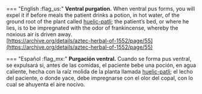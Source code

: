 
=== "English :flag_us:"
    **Ventral purgation.** When ventral pus forms, you will expel it if before meals the patient drinks a potion, in hot water, of the ground root of the plant called [huelic-patli](Huelic-patli.md); the patient’s bed, or where he lies, is to be impregnated with the odor of frankincense, whereby the noxious air is driven away.  
    [https://archive.org/details/aztec-herbal-of-1552/page/55](https://archive.org/details/aztec-herbal-of-1552/page/55)  


=== "Español :flag_mx:"
    **Purgación ventral.** Cuando se forma pus ventral, se expulsará si, antes de las comidas, el paciente bebe una poción, en agua caliente, hecha con la raíz molida de la planta llamada [huelic-patli](Huelic-patli.md); el lecho del paciente, o donde yace, debe impregnarse con el olor del copal, con lo cual se ahuyenta el aire nocivo.  

